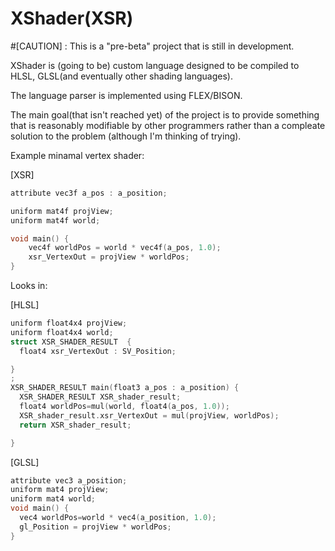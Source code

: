 # XShader(XSR)
#[CAUTION] : This is a "pre-beta" project that is still in development.

XShader is (going to be) custom language designed to be compiled to HLSL, GLSL(and eventually other shading languages).

The language parser is implemented using FLEX/BISON.

The main goal(that isn't reached yet) of the project is to provide something that is reasonably modifiable by other 
programmers rather than a compleate solution to the problem (although I'm thinking of trying).

Example minamal vertex shader: 

[XSR]
```C++
attribute vec3f a_pos : a_position;

uniform mat4f projView;
uniform mat4f world;

void main() {
	vec4f worldPos = world * vec4f(a_pos, 1.0);
	xsr_VertexOut = projView * worldPos;
}
```

Looks in:

[HLSL]
```C++
uniform float4x4 projView;
uniform float4x4 world;
struct XSR_SHADER_RESULT  {
  float4 xsr_VertexOut : SV_Position;

}
;
XSR_SHADER_RESULT main(float3 a_pos : a_position) {
  XSR_SHADER_RESULT XSR_shader_result;
  float4 worldPos=mul(world, float4(a_pos, 1.0));
  XSR_shader_result.xsr_VertexOut = mul(projView, worldPos);
  return XSR_shader_result;

}
```

[GLSL]
```C++
attribute vec3 a_position;
uniform mat4 projView;
uniform mat4 world;
void main() {
  vec4 worldPos=world * vec4(a_position, 1.0);
  gl_Position = projView * worldPos;
}
```


